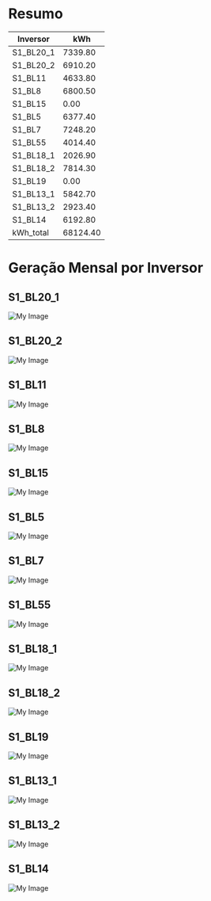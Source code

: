 # Resumo
| Inversor | kWh    |
| -------- | ------ |
| S1_BL20_1       | 7339.80 |
| S1_BL20_2       | 6910.20 |
| S1_BL11       | 4633.80 |
| S1_BL8       | 6800.50 |
| S1_BL15       | 0.00 |
| S1_BL5       | 6377.40 |
| S1_BL7       | 7248.20 |
| S1_BL55       | 4014.40 |
| S1_BL18_1       | 2026.90 |
| S1_BL18_2       | 7814.30 |
| S1_BL19       | 0.00 |
| S1_BL13_1       | 5842.70 |
| S1_BL13_2       | 2923.40 |
| S1_BL14       | 6192.80 |
| kWh_total       | 68124.40 |
# Geração Mensal por Inversor
## S1_BL20_1
![My Image](plots/S1_BL20_1.png)
## S1_BL20_2
![My Image](plots/S1_BL20_2.png)
## S1_BL11
![My Image](plots/S1_BL11.png)
## S1_BL8
![My Image](plots/S1_BL8.png)
## S1_BL15
![My Image](plots/S1_BL15.png)
## S1_BL5
![My Image](plots/S1_BL5.png)
## S1_BL7
![My Image](plots/S1_BL7.png)
## S1_BL55
![My Image](plots/S1_BL55.png)
## S1_BL18_1
![My Image](plots/S1_BL18_1.png)
## S1_BL18_2
![My Image](plots/S1_BL18_2.png)
## S1_BL19
![My Image](plots/S1_BL19.png)
## S1_BL13_1
![My Image](plots/S1_BL13_1.png)
## S1_BL13_2
![My Image](plots/S1_BL13_2.png)
## S1_BL14
![My Image](plots/S1_BL14.png)
